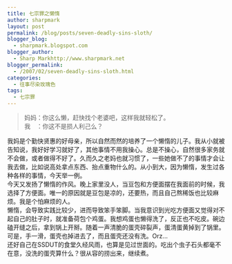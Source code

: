 ```yaml
---
title: 七宗罪之懒惰
author: sharpmark
layout: post
permalink: /blog/posts/seven-deadly-sins-sloth/
blogger_blog:
  - sharpmark.blogspot.com
blogger_author:
  - Sharp Markhttp://www.sharpmark.net
blogger_permalink:
  - /2007/02/seven-deadly-sins-sloth.html
categories:
  - 往事尽染玫瑰色
tags:
  - 七宗罪
---
```

> 妈妈：你这么懒，赶快找个老婆吧，这样我就轻松了。  
> 我　：你这不是损人利己么？

我妈是个勤快贤惠的好母亲，所以自然而然的培养了一个懒惰的儿子。我从小就被告知说，我好好学习就好了，其他事情不用我操心。总是不操心，自然很多家务就不会做，或者做得不好了。久而久之老妈也就习惯了，一些她做不了的事情才会让我去做，比如说高处拿点东西、抬点重物什么的。从小到大，因为懒惰，发生过各种各样的事情，今天举一例。  
今天又发扬了懒惰的作风。晚上家里没人，当豆包和方便面摆在我面前的时候，我选择了方便面。唯一的原因就是豆包是凉的，还要热，而且自己熬稀饭也比较麻烦。我是个怕麻烦的人。  
懒惰，会导致实践比较少，进而导致笨手笨脚。当我意识到光吃方便面又觉得对不起自己的肚子时，就准备荷包个鸡蛋。我想鸡蛋也懒得洗了，反正也不吃皮。碗边磕开缝之后，拿到锅上开掰。随着一声清脆的蛋壳碎裂声，蛋清蛋黄掉到了锅里。可是，手一滑，蛋壳也掉进去了，而且蛋壳还没有洗。Orz&#8230;  
还好自己在SSDUT的食堂久经风雨，也算是见过世面的。吃出个虫子石头都毫不在意，没洗的蛋壳算什么？很从容的捞出来，继续煮。